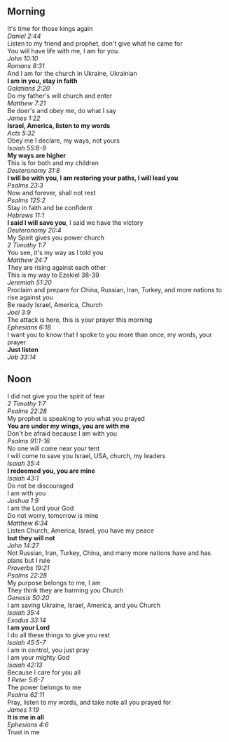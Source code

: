 ## Morning
It's time for those kings again  
_Daniel 2:44_  
Listen to my friend and prophet, don't give what he came for  
You will have life with me, I am for you.  
_John 10:10_  
_Romans 8:31_  
And I am for the church in Ukraine, Ukrainian  
**I am in you, stay in faith**  
_Galatians 2:20_  
Do my father's will church and enter  
_Matthew 7:21_  
Be doer's and obey me, do what I say  
_James 1:22_  
**Israel, America, listen to my words**  
_Acts 5:32_  
Obey me I declare, my ways, not yours  
_Isaiah 55:8-9_  
**My ways are higher**  
This is for both and my children  
_Deuteronomy 31:8_  
**I will be with you, I am restoring your paths, I will lead you**  
_Psalms 23:3_  
Now and forever, shall not rest  
_Psalms 125:2_  
Stay in faith and be confident  
_Hebrews 11:1_  
**I said I will save you**, I said we have the victory  
_Deuteronomy 20:4_  
My Spirit gives you power church  
_2 Timothy 1:7_  
You see, it's my way as I told you  
_Matthew 24:7_  
They are rising against each other  
This is my way to Ezekiel 38-39  
_Jeremiah 51:20_  
Proclaim and prepare for China, Russian, Iran, Turkey, and more nations to rise against you  
Be ready Israel, America, Church  
_Joel 3:9_  
The attack is here, this is your prayer this morning  
_Ephesians 6:18_  
I want you to know that I spoke to you more than once, my words, your prayer  
**Just listen**  
_Job 33:14_  

## Noon
I did not give you the spirit of fear  
_2 Timothy 1:7_  
_Psalms 22:28_  
My prophet is speaking to you what you prayed  
**You are under my wings, you are with me**  
Don't be afraid because I am with you  
_Psalms 91:1-16_  
No one will come near your tent  
I will come to save you Israel, USA, church, my leaders  
_Isaiah 35:4_  
**I redeemed you, you are mine**  
_Isaiah 43:1_  
Do not be discouraged  
I am with you  
_Joshua 1:9_  
I am the Lord your God  
Do not worry, tomorrow is mine  
_Matthew 6:34_  
Listen Church, America, Israel, you have my peace  
**but they will not**  
_John 14:27_  
Not Russian, Iran, Turkey, China, and many more nations have and has plans but I rule  
_Proverbs 19:21_  
_Psalms 22:28_  
My purpose belongs to me, I am  
They think they are harming you Church  
_Genesis 50:20_  
I am saving Ukraine, Israel, America, and you Church  
_Isaiah 35:4_  
_Exodus 33:14_  
**I am your Lord**  
I do all these things to give you rest  
_Isaiah 45:5-7_  
I am in control, you just pray  
I am your mighty God  
_Isaiah 42:13_  
Because I care for you all  
_1 Peter 5:6-7_  
The power belongs to me  
_Psalms 62:11_  
Pray, listen to my words, and take note all you prayed for  
_James 1:19_  
**It is me in all**  
_Ephesians 4:6_  
Trust in me  
